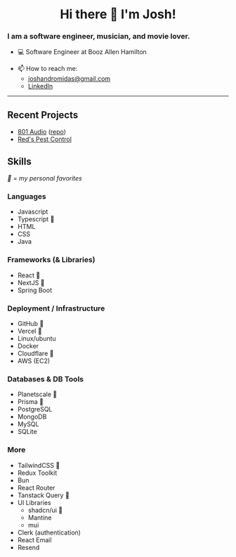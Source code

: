 <h1 align="center"> Hi there 👋 I'm Josh! </h1>

### I am a software engineer, musician, and movie lover.

- 💻 Software Engineer at Booz Allen Hamilton
<!-- - 🔭 Check out my repos below! -->
<!-- - 💬 Ask me about my **home server** -->
- 📫 How to reach me:
  - joshandromidas@gmail.com
  - [LinkedIn](https://www.linkedin.com/in/josh-andromidas/)

---

## Recent Projects
- [801 Audio](https://801audio.com) ([repo](https://github.com/andromidasj/801-audio))
- [Red's Pest Control](https://callreds.com)

## Skills
_💚 = my personal favorites_

### Languages
- Javascript 
- Typescript 💚
- HTML
- CSS
- Java

### Frameworks (& Libraries)
- React 💚
- NextJS 💚
- Spring Boot

### Deployment / Infrastructure
- GitHub 💚
- Vercel 💚
- Linux/ubuntu
- Docker
- Cloudflare 💚
- AWS (EC2)

### Databases & DB Tools
- Planetscale 💚
- Prisma 💚
- PostgreSQL
- MongoDB
- MySQL
- SQLite

### More
- TailwindCSS 💚
- Redux Toolkit
- Bun
- React Router
- Tanstack Query 💚
- UI Libraries
  - shadcn/ui 💚
  - Mantine
  - mui
- Clerk (authentication)
- React Email
- Resend

